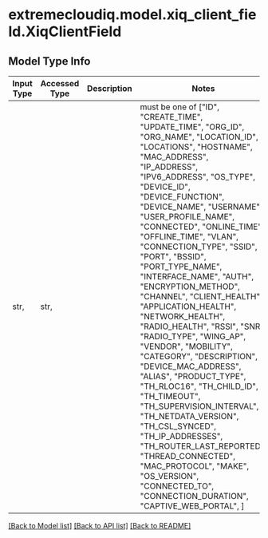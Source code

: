 # extremecloudiq.model.xiq_client_field.XiqClientField

## Model Type Info
Input Type | Accessed Type | Description | Notes
------------ | ------------- | ------------- | -------------
str,  | str,  |  | must be one of ["ID", "CREATE_TIME", "UPDATE_TIME", "ORG_ID", "ORG_NAME", "LOCATION_ID", "LOCATIONS", "HOSTNAME", "MAC_ADDRESS", "IP_ADDRESS", "IPV6_ADDRESS", "OS_TYPE", "DEVICE_ID", "DEVICE_FUNCTION", "DEVICE_NAME", "USERNAME", "USER_PROFILE_NAME", "CONNECTED", "ONLINE_TIME", "OFFLINE_TIME", "VLAN", "CONNECTION_TYPE", "SSID", "PORT", "BSSID", "PORT_TYPE_NAME", "INTERFACE_NAME", "AUTH", "ENCRYPTION_METHOD", "CHANNEL", "CLIENT_HEALTH", "APPLICATION_HEALTH", "NETWORK_HEALTH", "RADIO_HEALTH", "RSSI", "SNR", "RADIO_TYPE", "WING_AP", "VENDOR", "MOBILITY", "CATEGORY", "DESCRIPTION", "DEVICE_MAC_ADDRESS", "ALIAS", "PRODUCT_TYPE", "TH_RLOC16", "TH_CHILD_ID", "TH_TIMEOUT", "TH_SUPERVISION_INTERVAL", "TH_NETDATA_VERSION", "TH_CSL_SYNCED", "TH_IP_ADDRESSES", "TH_ROUTER_LAST_REPORTED", "THREAD_CONNECTED", "MAC_PROTOCOL", "MAKE", "OS_VERSION", "CONNECTED_TO", "CONNECTION_DURATION", "CAPTIVE_WEB_PORTAL", ] 

[[Back to Model list]](../../README.md#documentation-for-models) [[Back to API list]](../../README.md#documentation-for-api-endpoints) [[Back to README]](../../README.md)

